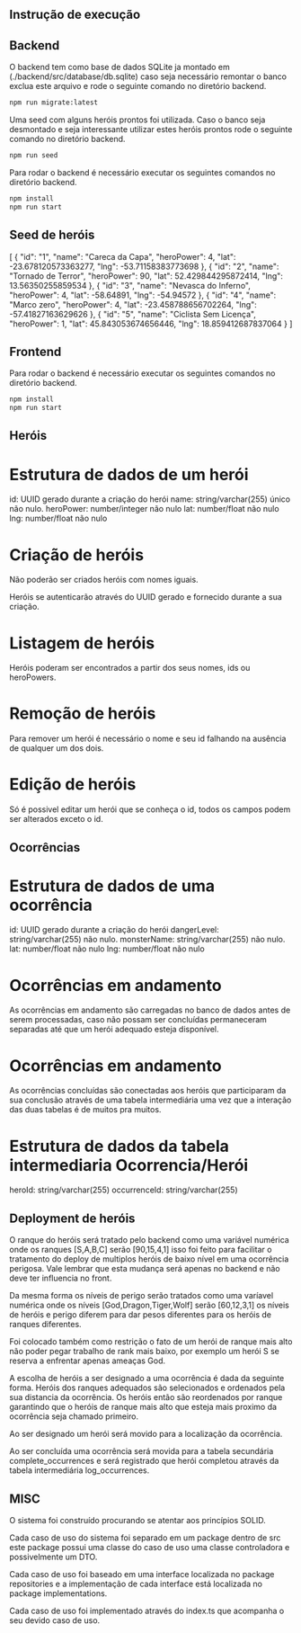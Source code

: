 ## Instrução de execução

## Backend

O backend tem como base de dados SQLite ja montado em (./backend/src/database/db.sqlite) caso seja necessário remontar o banco exclua este arquivo e rode o seguinte comando no diretório backend.

```sh
npm run migrate:latest
```

Uma seed com alguns heróis prontos foi utilizada. Caso o banco seja desmontado e seja interessante utilizar estes heróis prontos rode o seguinte comando no diretório backend.

```sh
npm run seed
```

Para rodar o backend é necessário executar os seguintes comandos no diretório backend.


```sh
npm install
npm run start
```

## Seed de heróis

[
  {
    "id": "1",
    "name": "Careca da Capa",
    "heroPower": 4,
    "lat": -23.678120573363277,
    "lng": -53.71158383773698
  },
  {
    "id": "2",
    "name": "Tornado de Terror",
    "heroPower": 90,
    "lat": 52.429844295872414,
    "lng": 13.56350255859534
  },
  {
    "id": "3",
    "name": "Nevasca do Inferno",
    "heroPower": 4,
    "lat": -58.64891,
    "lng": -54.94572
  },
  {
    "id": "4",
    "name": "Marco zero",
    "heroPower": 4,
    "lat": -23.458788656702264,
    "lng": -57.41827163629626
  },
  {
    "id": "5",
    "name": "Ciclista Sem Licença",
    "heroPower": 1,
    "lat": 45.843053674656446,
    "lng": 18.859412687837064
  }
]


## Frontend

Para rodar o backend é necessário executar os seguintes comandos no diretório backend.


```sh
npm install
npm run start
```



## Heróis


# Estrutura de dados de um herói

id: UUID gerado durante a criação do herói
name: string/varchar(255) único não nulo.
heroPower: number/integer não nulo
lat: number/float não nulo
lng: number/float não nulo

# Criação de heróis

Não poderão ser criados heróis com nomes iguais.

Heróis se autenticarão através do UUID gerado e fornecido durante a sua criação.

# Listagem de heróis

Heróis poderam ser encontrados a partir dos seus nomes, ids ou heroPowers.

# Remoção de heróis

Para remover um herói é necessário o nome e seu id falhando na ausência de qualquer um dos dois.

# Edição de heróis

Só é possivel editar um herói que se conheça o id, todos os campos podem ser alterados exceto o id.



## Ocorrências


# Estrutura de dados de uma ocorrência

id: UUID gerado durante a criação do herói
dangerLevel: string/varchar(255) não nulo.
monsterName: string/varchar(255) não nulo.
lat: number/float não nulo
lng: number/float não nulo

# Ocorrências em andamento

As ocorrências em andamento são carregadas no banco de dados antes de serem processadas, caso não possam ser concluídas permaneceram separadas até que um herói adequado esteja disponível.

# Ocorrências em andamento

As ocorrências concluídas são conectadas aos heróis que participaram da sua conclusão através de uma tabela intermediária uma vez que a interação das duas tabelas é de muitos pra muitos.

# Estrutura de dados da tabela intermediaria Ocorrencia/Herói

heroId: string/varchar(255)
occurrenceId: string/varchar(255)



## Deployment de heróis


O ranque do heróis será tratado pelo backend como uma variável numérica onde os ranques [S,A,B,C] serão [90,15,4,1] isso foi feito para facilitar o tratamento do deploy de multiplos heróis de baixo nível em uma ocorrência perigosa. Vale lembrar que esta mudança será apenas no backend e não deve ter influencia no front.

Da mesma forma os níveis de perigo serão tratados como uma varíavel numérica onde os níveis [God,Dragon,Tiger,Wolf] serão [60,12,3,1] os níveis de heróis e perigo diferem para dar pesos diferentes para os heróis de ranques diferentes.

Foi colocado também como restrição o fato de um herói de ranque mais alto não poder pegar trabalho de rank mais baixo, por exemplo um herói S se reserva a enfrentar apenas ameaças God.

A escolha de heróis a ser designado a uma ocorrência é dada da seguinte forma.
Heróis dos ranques adequados são selecionados e ordenados pela sua distancia da ocorrência.
Os heróis então são reordenados por ranque garantindo que o heróis de ranque mais alto que esteja mais proximo da ocorrência seja chamado primeiro.

Ao ser designado um herói será movido para a localização da ocorrência.

Ao ser concluída uma ocorrência será movida para a tabela secundária complete_occurrences e será registrado que herói completou através da tabela intermediária log_occurrences.



## MISC


O sistema foi construído procurando se atentar aos princípios SOLID.

Cada caso de uso do sistema foi separado em um package dentro de src este package possui uma classe do caso de uso uma classe controladora e possivelmente um DTO.

Cada caso de uso foi baseado em uma interface localizada no package repositories e a implementação de cada interface está localizada no package implementations.

Cada caso de uso foi implementado através do index.ts que acompanha o seu devido caso de uso.